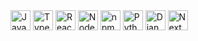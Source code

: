 <img title="JavaScript" height="32" width="32" src="https://cdn.simpleicons.org/javascript">
<img title="TypeScript" height="32" width="32" src="https://cdn.simpleicons.org/typescript">
<img title="React" height="32" width="32" src="https://cdn.simpleicons.org/react">
<img title="NodeJS" height="32" width="32" src="https://cdn.simpleicons.org/nodedotjs">
<img title="npm" height="32" width="32" src="https://cdn.simpleicons.org/npm">
<img title="Python" height="32" width="32" src="https://cdn.simpleicons.org/python">
<img title="Django" height="32" width="32" src="https://cdn.simpleicons.org/django">
<img title="NextJS" height="32" width="32" src="https://cdn.simpleicons.org/nextdotjs">


